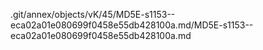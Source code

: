 .git/annex/objects/vK/45/MD5E-s1153--eca02a01e080699f0458e55db428100a.md/MD5E-s1153--eca02a01e080699f0458e55db428100a.md